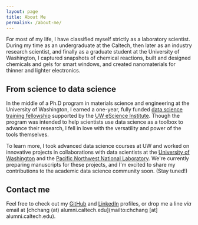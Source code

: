 ```yaml
---
layout: page
title: About Me
permalink: /about-me/
---
```


For most of my life, I have classified myself strictly as a laboratory scientist.
During my time as an undergraduate at the Caltech, then later as an industry
research scientist, and finally as a graduate student at the University of
Washington, I captured snapshots of chemical reactions, built and designed
chemicals and gels for smart windows, and created nanomaterials for thinner and lighter
electronics.


## From science to data science

In the middle of a Ph.D program in materials science and engineering at the
University of Washington, I earned a one-year, fully funded [data science
training fellowship](http://depts.washington.edu/uwdirect/) supported by the
[UW eScience Institute](https://escience.washington.edu/). Though the
program was intended to help scientists use data science as a toolbox to
advance their research, I fell in love with the versatility and power of the
tools themselves.

To learn more, I took advanced data science courses at
UW and worked on innovative projects in collaborations with data scientists at
the [University of Washington](http://www.rezahosseinighomi.com/projects.html) and the
[Pacific Northwest National Laboratory](https://www.pnnl.gov/computing/data/index.stm).
We're currently preparing manuscripts for these projects, and I'm excited to
share my contributions to the academic data science community soon. (Stay tuned!)

## Contact me

Feel free to check out my [GitHub](https://github.com/christinehc) and
[LinkedIn](https://www.linkedin.com/in/chjchang/) profiles, or
drop me a line _via_ email at [chchang (at) alumni.caltech.edu](mailto:chchang [at] alumni.caltech.edu).
